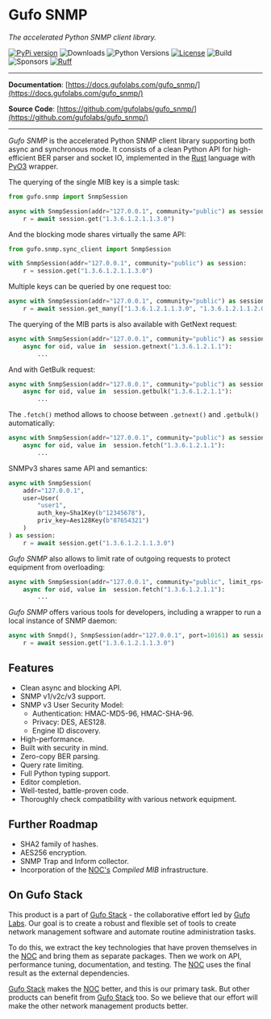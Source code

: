 # Gufo SNMP

*The accelerated Python SNMP client library.*

[![PyPi version](https://img.shields.io/pypi/v/gufo_snmp.svg)](https://pypi.python.org/pypi/gufo_snmp/)
![Downloads](https://img.shields.io/pypi/dw/gufo_snmp)
![Python Versions](https://img.shields.io/pypi/pyversions/gufo_snmp)
[![License](https://img.shields.io/badge/License-BSD_3--Clause-blue.svg)](https://opensource.org/licenses/BSD-3-Clause)
![Build](https://img.shields.io/github/actions/workflow/status/gufolabs/gufo_snmp/tests.yml?branch=master)
![Sponsors](https://img.shields.io/github/sponsors/gufolabs)
[![Ruff](https://img.shields.io/endpoint?url=https://raw.githubusercontent.com/charliermarsh/ruff/main/assets/badge/v0.json)](https://github.com/charliermarsh/ruff)

---

**Documentation**: [https://docs.gufolabs.com/gufo_snmp/](https://docs.gufolabs.com/gufo_snmp/)

**Source Code**: [https://github.com/gufolabs/gufo_snmp/](https://github.com/gufolabs/gufo_snmp/)

---

*Gufo SNMP* is the accelerated Python SNMP client library supporting both async and synchronous mode.
It consists of a clean Python API for high-efficient BER parser
and socket IO, implemented in the 
[Rust][Rust] language with [PyO3][PyO3] wrapper.

The querying of the single MIB key is a simple task:

``` py
from gufo.snmp import SnmpSession

async with SnmpSession(addr="127.0.0.1", community="public") as session:
    r = await session.get("1.3.6.1.2.1.1.3.0")
```

And the blocking mode shares virtually the same API:

``` py
from gufo.snmp.sync_client import SnmpSession

with SnmpSession(addr="127.0.0.1", community="public") as session:
    r = session.get("1.3.6.1.2.1.1.3.0")
```

Multiple keys can be queried by one request too:

``` py
async with SnmpSession(addr="127.0.0.1", community="public") as session:
    r = await session.get_many(["1.3.6.1.2.1.1.3.0", "1.3.6.1.2.1.1.2.0"])
```

The querying of the MIB parts is also available with GetNext request:

``` py
async with SnmpSession(addr="127.0.0.1", community="public") as session:
    async for oid, value in  session.getnext("1.3.6.1.2.1.1"):
        ...
```

And with GetBulk request:

``` py
async with SnmpSession(addr="127.0.0.1", community="public") as session:
    async for oid, value in  session.getbulk("1.3.6.1.2.1.1"):
        ...
```

The `.fetch()` method allows to choose between `.getnext()` and `.getbulk()` automatically:
``` py
async with SnmpSession(addr="127.0.0.1", community="public") as session:
    async for oid, value in  session.fetch("1.3.6.1.2.1.1"):
        ...
```

SNMPv3 shares same API and semantics:

``` py
async with SnmpSession(
    addr="127.0.0.1",
    user=User(
        "user1",
        auth_key=Sha1Key(b"12345678"),
        priv_key=Aes128Key(b"87654321")
    )
) as session:
    r = await session.get("1.3.6.1.2.1.1.3.0")
```

*Gufo SNMP* also allows to limit rate of outgoing requests to protect equipment
from overloading:

``` py
async with SnmpSession(addr="127.0.0.1", community="public", limit_rps=10) as session:
    async for oid, value in  session.fetch("1.3.6.1.2.1.1"):
        ...
```


*Gufo SNMP* offers various tools for developers, including a wrapper to
run a local instance of SNMP daemon:

``` py
async with Snmpd(), SnmpSession(addr="127.0.0.1", port=10161) as session:
    r = await session.get("1.3.6.1.2.1.1.3.0")
```

## Features

* Clean async and blocking API.
* SNMP v1/v2c/v3 support.
* SNMP v3 User Security Model:
    * Authentication: HMAC-MD5-96, HMAC-SHA-96.
    * Privacy: DES, AES128.
    * Engine ID discovery.
* High-performance.
* Built with security in mind.
* Zero-copy BER parsing.
* Query rate limiting.
* Full Python typing support.
* Editor completion.
* Well-tested, battle-proven code.
* Thoroughly check compatibility with various network equipment.

## Further Roadmap

* SHA2 family of hashes.
* AES256 encryption.
* SNMP Trap and Inform collector.
* Incorporation of the [NOC's][NOC] *Compiled MIB* infrastructure.

## On Gufo Stack

This product is a part of [Gufo Stack][Gufo Stack] - the collaborative effort 
led by [Gufo Labs][Gufo Labs]. Our goal is to create a robust and flexible 
set of tools to create network management software and automate 
routine administration tasks.

To do this, we extract the key technologies that have proven themselves 
in the [NOC][NOC] and bring them as separate packages. Then we work on API,
performance tuning, documentation, and testing. The [NOC][NOC] uses the final result
as the external dependencies.

[Gufo Stack][Gufo Stack] makes the [NOC][NOC] better, and this is our primary task. But other products
can benefit from [Gufo Stack][Gufo Stack] too. So we believe that our effort will make 
the other network management products better.

[Gufo Labs]: https://gufolabs.com/
[Gufo Stack]: https://docs.gufolabs.com/
[NOC]: https://getnoc.com/
[Rust]: https://rust-lang.org/
[PyO3]: https://pyo3.rs/